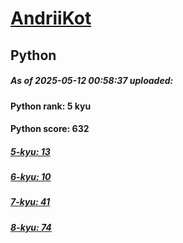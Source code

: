 # [AndriiKot](https://www.codewars.com/users/AndriiKot) 
## Python

##### As of 2025-05-12 00:58:37 uploaded:

#### Python rank: 5 kyu

#### Python score: 632

##### [5-kyu: 13](https://github.com/AndriiKot/Python__CodeWars/tree/main/kyu-5)

##### [6-kyu: 10](https://github.com/AndriiKot/Python__CodeWars/tree/main/kyu-6)

##### [7-kyu: 41](https://github.com/AndriiKot/Python__CodeWars/tree/main/kyu-7)

##### [8-kyu: 74](https://github.com/AndriiKot/Python__CodeWars/tree/main/kyu-8)


